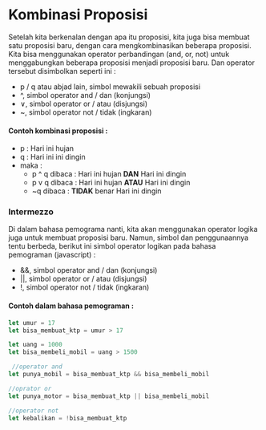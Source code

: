 # Kombinasi Proposisi

Setelah kita berkenalan dengan apa itu proposisi, kita juga bisa membuat satu proposisi baru, dengan cara mengkombinasikan beberapa proposisi. Kita bisa menggunakan operator perbandingan (and, or, not) untuk menggabungkan beberapa proposisi menjadi proposisi baru. Dan operator tersebut disimbolkan seperti ini :

* p / q atau abjad lain, simbol mewakili sebuah proposisi
* ^, simbol operator and / dan (konjungsi)
* ∨, simbol operator or / atau  (disjungsi)
* ~, simbol operator not / tidak (ingkaran)

#### Contoh kombinasi proposisi :

* p : Hari ini hujan
* q : Hari ini ini dingin
* maka : 
    * p ^ q dibaca : Hari ini hujan **DAN** Hari ini dingin
    * p v q dibaca : Hari ini hujan **ATAU** Hari ini dingin
    * ~q dibaca : **TIDAK** benar Hari ini dingin



### Intermezzo

Di dalam bahasa pemograma nanti, kita akan menggunakan operator logika juga untuk membuat proposisi baru. Namun, simbol dan penggunaannya tentu berbeda, berikut ini simbol operator logikan pada bahasa pemograman (javascript) : 

* &&, simbol operator and / dan (konjungsi)
* ||, simbol operator or / atau  (disjungsi)
* !, simbol operator not / tidak (ingkaran)

#### Contoh dalam bahasa pemograman :

```javascript
let umur = 17
let bisa_membuat_ktp = umur > 17

let uang = 1000
let bisa_membeli_mobil = uang > 1500

 //operator and
let punya_mobil = bisa_membuat_ktp && bisa_membeli_mobil

//oprator or
let punya_motor = bisa_membuat_ktp || bisa_membeli_mobil 

//operator not
let kebalikan = !bisa_membuat_ktp 

```



